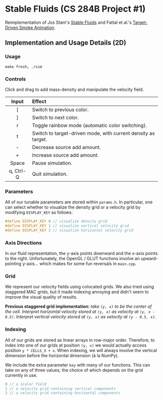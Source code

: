 # Stable Fluids (CS 284B Project #1)
Reimplementation of Jos Stam's [Stable Fluids](http://www.dgp.toronto.edu/people/stam/reality/Research/pdf/ns.pdf)
and Fattal et al.'s [Target-Driven Smoke Animation](http://www.cs.huji.ac.il/labs/cglab/projects/tdsmoke/tdsmoke.pdf).

## Implementation and Usage Details (2D)
### Usage
```
make fresh; ./sim
```

### Controls
Click and drag to add mass-density and manipulate the velocity field.

| Input     | Effect                                                        |
| :-------: | :------------------------------------------------------------ |
| [         | Switch to previous color.                                     |
| ]         | Switch to next color.                                         |
| r         | Toggle rainbow mode (automatic color switching).              |
| t         | Switch to target-driven mode, with current density as target. |
| -         | Decrease source add amount.                                   |
| +         | Increase source add amount.                                   |
| Space     | Pause simulation.                                             |
| q, Ctrl-Q | Quit simulation.                                              |

### Parameters
All of our tunable parameters are stored within `params.h`. In particular, one
can select whether to visualize the density grid or a velocity grid
by modifying `DISPLAY_KEY` as follows:

```cpp
#define DISPLAY_KEY 0 // visualize density grid
#define DISPLAY_KEY 1 // visualize vertical velocity grid
#define DISPLAY_KEY 2 // visualize horizontal velocity grid
```

### Axis Directions
In our fluid representation, the y-axis points downward and the x-axis points
to the right. Unfortunately, the OpenGL / GLUT functions involve an
upward-pointing y-axis... which makes for some fun reversals in `main.cpp`.

### Grid
We represent our velocity fields using colocated grids. We also tried using
staggered MAC grids, but it made indexing annoying and didn't seem to improve
the visual quality of results.

**Previous staggered grid implementation:**
_take `(y, x)` to be the center of the cell.
Interpret horizontal velocity stored at `(y, x)` as velocity at `(y, x - 0.5)`.
Interpret vertical velocity stored at `(y, x)` as velocity at `(y - 0.5, x)`._

### Indexing
All of our grids are stored as linear arrays in row-major order. Therefore, to
index into one of our grids at position `(y, x)` we would actually access
position `y * CELLS_X + x`. When indexing, we will always involve the vertical
dimension before the horizontal dimension (à la NumPy).

We include the extra parameter `key` with many of our functions. This can take
on any of three values; the choice of which depends on the grid currently in use.

```cpp
0 // a scalar field
1 // a velocity grid containing vertical components
2 // a velocity grid containing horizontal components
```
